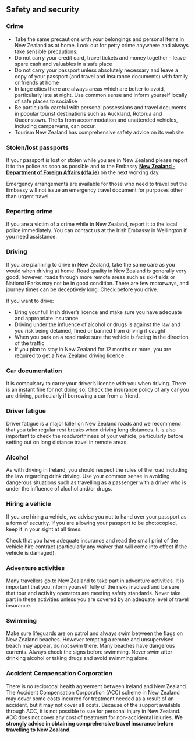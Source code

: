 ## Safety and security

### **Crime**

* Take the same precautions with your belongings and personal items in New Zealand as at home. Look out for petty crime anywhere and always take sensible precautions:
* Do not carry your credit card, travel tickets and money together - leave spare cash and valuables in a safe place
* Do not carry your passport unless absolutely necessary and leave a copy of your passport (and travel and insurance documents) with family or friends at home
* In large cities there are always areas which are better to avoid, particularly late at night. Use common sense and inform yourself locally of safe places to socialise
* Be particularly careful with personal possessions and travel documents in popular tourist destinations such as Auckland, Rotorua and Queenstown. Thefts from accommodation and unattended vehicles, including campervans, can occur.
* Tourism New Zealand has comprehensive safety advice on its website

### **Stolen/lost passports**

If your passport is lost or stolen while you are in New Zealand please report it to the police as soon as possible and to the Embassy [**New Zealand - Department of Foreign Affairs (dfa.ie)**](/en/dfa/overseas-travel/advice/new-zealand/) on the next working day.

Emergency arrangements are available for those who need to travel but the Embassy will not issue an emergency travel document for purposes other than urgent travel.

### **Reporting crime**

If you are a victim of a crime while in New Zealand, report it to the local police immediately. You can contact us at the Irish Embassy in Wellington if you need assistance.

### **Driving**

If you are planning to drive in New Zealand, take the same care as you would when driving at home. Road quality in New Zealand is generally very good, however, roads through more remote areas such as ski-fields or National Parks may not be in good condition. There are few motorways, and journey times can be deceptively long. Check before you drive.

If you want to drive:

* Bring your full Irish driver’s licence and make sure you have adequate and appropriate insurance
* Driving under the influence of alcohol or drugs is against the law and you risk being detained, fined or banned from driving if caught
* When you park on a road make sure the vehicle is facing in the direction of the traffic
* If you plan to stay in New Zealand for 12 months or more, you are required to get a New Zealand driving licence.

### **Car documentation**

It is compulsory to carry your driver’s licence with you when driving. There is an instant fine for not doing so. Check the insurance policy of any car you are driving, particularly if borrowing a car from a friend.

### **Driver fatigue**

Driver fatigue is a major killer on New Zealand roads and we recommend that you take regular rest breaks when driving long distances. It is also important to check the roadworthiness of your vehicle, particularly before setting out on long distance travel in remote areas.

### **Alcohol**

As with driving in Ireland, you should respect the rules of the road including the law regarding drink driving. Use your common sense in avoiding dangerous situations such as travelling as a passenger with a driver who is under the influence of alcohol and/or drugs.

### **Hiring a vehicle**

If you are hiring a vehicle, we advise you not to hand over your passport as a form of security. If you are allowing your passport to be photocopied, keep it in your sight at all times.

Check that you have adequate insurance and read the small print of the vehicle hire contract (particularly any waiver that will come into effect if the vehicle is damaged).

### **Adventure activities**

Many travellers go to New Zealand to take part in adventure activities. It is important that you inform yourself fully of the risks involved and be sure that tour and activity operators are meeting safety standards. Never take part in these activities unless you are covered by an adequate level of travel insurance.

### **Swimming**

Make sure lifeguards are on patrol and always swim between the flags on New Zealand beaches. However tempting a remote and unsupervised beach may appear, do not swim there. Many beaches have dangerous currents. Always check the signs before swimming. Never swim after drinking alcohol or taking drugs and avoid swimming alone.

### **Accident Compensation Corporation**

There is no reciprocal health agreement between Ireland and New Zealand. The Accident Compensation Corporation (ACC) scheme in New Zealand may cover some costs incurred for treatment needed as a result of an accident, but it may not cover all costs. Because of the support available through ACC, it is not possible to sue for personal injury in New Zealand. ACC does not cover any cost of treatment for non-accidental injuries. **We strongly advise in obtaining comprehensive travel insurance before travelling to New Zealand.**